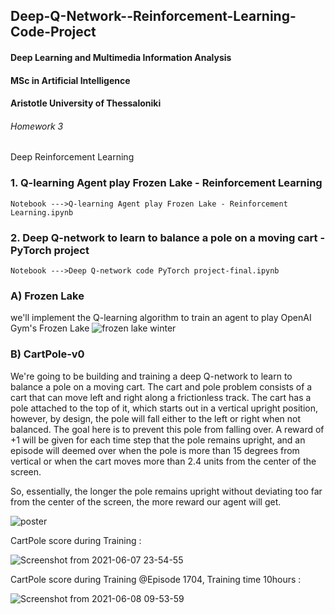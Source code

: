 
## Deep-Q-Network--Reinforcement-Learning-Code-Project
#### Deep Learning and Multimedia Information Analysis

#### MSc in Artificial Intelligence

#### Aristotle University of Thessaloniki

###### Homework 3

Deep Reinforcement Learning

###  1.	Q-learning Agent play Frozen Lake - Reinforcement Learning
	
	Notebook --->Q-learning Agent play Frozen Lake - Reinforcement Learning.ipynb
	
###  2.	Deep Q-network to learn to balance a pole on a moving cart - PyTorch project
        
	Notebook --->Deep Q-network code PyTorch project-final.ipynb

### A) Frozen Lake

we'll implement the Q-learning algorithm to train an agent to play OpenAI Gym's Frozen Lake
![frozen lake winter](https://user-images.githubusercontent.com/56552010/121138314-3b1ab400-c840-11eb-97eb-9d8b8bfa53af.jpg)

### B) CartPole-v0
We're going to be building and training a deep Q-network to learn to balance a pole on a moving cart.
The cart and pole problem consists of a cart that can move left and right along a frictionless track. The cart has a pole attached to the top of it, which starts out in a vertical upright position, however, by design, the pole will fall either to the left or right when not balanced. The goal here is to prevent this pole from falling over. A reward of +1 will be given for each time step that the pole remains upright, and an episode will deemed over when the pole is more than 15 degrees from vertical or when the cart moves more than 2.4 units from the center of the screen.

So, essentially, the longer the pole remains upright without deviating too far from the center of the screen, the more reward our agent will get.

![poster](https://user-images.githubusercontent.com/56552010/121078752-037d1f00-c7e2-11eb-87da-f0d22d165de2.jpg)


CartPole score during Training :

![Screenshot from 2021-06-07 23-54-55](https://user-images.githubusercontent.com/56552010/121086556-f9601e00-c7eb-11eb-814c-989d95bb3a01.png)

CartPole score during Training @Episode 1704, Training time 10hours :

![Screenshot from 2021-06-08 09-53-59](https://user-images.githubusercontent.com/56552010/121138617-8cc33e80-c840-11eb-8926-d78ff7d18bc7.png)
